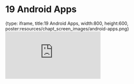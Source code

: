 # 19 Android Apps
 
{type: iframe, title:19 Android Apps, width:800, height:600, poster:resources/chapt_screen_images/android-apps.png}
![](https://datatrail-jhu.github.io/DataTrail_ReOrg/no_toc/android-apps.html)
 

 
